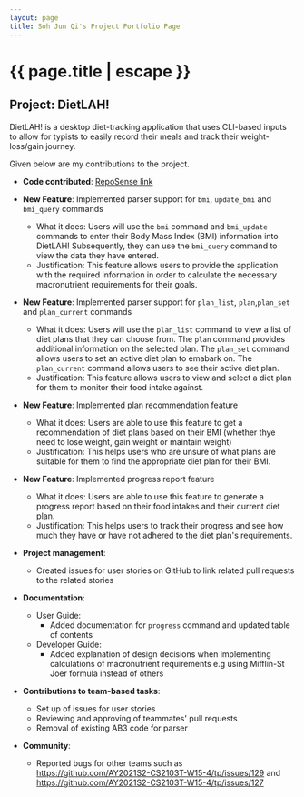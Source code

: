 ```yaml
---
layout: page
title: Soh Jun Qi's Project Portfolio Page
---
```


<h1 class="post-title">{{ page.title | escape }}</h1>

## Project: DietLAH!

DietLAH! is a desktop diet-tracking application that uses CLI-based inputs to allow for typists to easily record their meals and track their weight-loss/gain journey.

Given below are my contributions to the project.

- **Code contributed**: [RepoSense link](https://nus-cs2103-ay2021s2.github.io/tp-dashboard/?search=T12&sort=groupTitle&sortWithin=title&since=2021-02-19&timeframe=commit&mergegroup=&groupSelect=groupByRepos&breakdown=false&tabOpen=true&tabType=authorship&zFR=false&tabAuthor=sjq-sohjunqi&tabRepo=AY2021S2-CS2103T-T12-2%2Ftp%5Bmaster%5D&authorshipIsMergeGroup=false&authorshipFileTypes=docs~functional-code~test-code&authorshipIsBinaryFileTypeChecked=false)

* **New Feature**: Implemented parser support for `bmi`, `update_bmi` and `bmi_query` commands
    * What it does: Users will use the `bmi` command and `bmi_update` commands to enter their Body Mass Index (BMI) information into DietLAH! Subsequently, they can use the `bmi_query` command to view the data they have entered.
    * Justification: This feature allows users to provide the application with the required information in order to calculate the necessary macronutrient requirements for their goals.

* **New Feature**: Implemented parser support for `plan_list`, `plan`,`plan_set` and `plan_current` commands
    * What it does: Users will use the `plan_list` command to view a list of diet plans that they can choose from. The `plan` command provides additional information on the selected plan. The `plan_set` command allows users to set an active diet plan to emabark on. The `plan_current` command allows users to see their active diet plan.
    * Justification: This feature allows users to view and select a diet plan for them to monitor their food intake against.

* **New Feature**: Implemented plan recommendation feature
    * What it does: Users are able to use this feature to get a recommendation of diet plans based on their BMI (whether thye need to lose weight, gain weight or maintain weight)
    * Justification: This helps users who are unsure of what plans are suitable for them to find the appropriate diet plan for their BMI.
<div style="page-break-after: always;"></div>

* **New Feature**: Implemented progress report feature
    * What it does: Users are able to use this feature to generate a progress report based on their food intakes and their current diet plan. 
    * Justification: This helps users to track their progress and see how much they have or have not adhered to the diet plan's requirements.

* **Project management**:
    * Created issues for user stories on GitHub to link related pull requests to the related stories

* **Documentation**:
    * User Guide:
        * Added documentation for `progress` command and updated table of contents
    * Developer Guide:
        * Added explanation of design decisions when implementing calculations of macronutrient requirements e.g using Mifflin-St Joer formula instead of others

* **Contributions to team-based tasks**:
    * Set up of issues for user stories
	* Reviewing and approving of teammates' pull requests
	* Removal of existing AB3 code for parser

* **Community**:
    * Reported bugs for other teams such as https://github.com/AY2021S2-CS2103T-W15-4/tp/issues/129 and https://github.com/AY2021S2-CS2103T-W15-4/tp/issues/127
